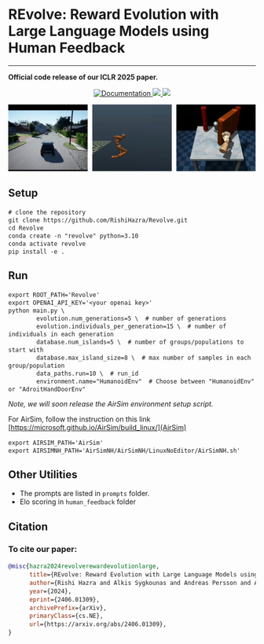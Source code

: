 # REvolve: Reward Evolution with Large Language Models using Human Feedback
******************************************************
**Official code release of our ICLR 2025 paper.**

<p align="center">
    <a href="https://rishihazra.github.io/REvolve/" target="_blank">
        <img alt="Documentation" src="https://img.shields.io/website/https/rishihazra.github.io/EgoTV?down_color=red&down_message=offline&up_message=link">
    </a>
    <a href="https://arxiv.org/abs/2406.01309" target="_blank">
        <img src="https://img.shields.io/badge/arXiv-2406.01309-red">
    </a>
    <a href="https://arxiv.org/pdf/2406.01309">
        <img src="https://img.shields.io/badge/Downloads-PDF-blue">
    </a>
</p>

<p align="center">
  <img src="revolve.gif" alt="egoTV">
</p>

## Setup
```shell
# clone the repository 
git clone https://github.com/RishiHazra/Revolve.git
cd Revolve
conda create -n "revolve" python=3.10
conda activate revolve
pip install -e .
```

## Run
```shell
export ROOT_PATH='Revolve'
export OPENAI_API_KEY='<your openai key>'
python main.py \ 
        evolution.num_generations=5 \  # number of generations
        evolution.individuals_per_generation=15 \  # number of individuals in each generation
        database.num_islands=5 \  # number of groups/populations to start with
        database.max_island_size=8 \  # max number of samples in each group/population
        data_paths.run=10 \  # run_id
        environment.name="HumanoidEnv"  # Choose between "HumanoidEnv" or "AdroitHandDoorEnv"
```

*Note, we will soon release the AirSim environment setup script.*

For AirSim, follow the instruction on this link [https://microsoft.github.io/AirSim/build_linux/](AirSim)
```shell
export AIRSIM_PATH='AirSim'
export AIRSIMNH_PATH='AirSimNH/AirSimNH/LinuxNoEditor/AirSimNH.sh'
```

## Other Utilities
* The prompts are listed in ```prompts``` folder.
* Elo scoring in ```human_feedback``` folder

## Citation

### To cite our paper:
```bibtex
@misc{hazra2024revolverewardevolutionlarge,
      title={REvolve: Reward Evolution with Large Language Models using Human Feedback}, 
      author={Rishi Hazra and Alkis Sygkounas and Andreas Persson and Amy Loutfi and Pedro Zuidberg Dos Martires},
      year={2024},
      eprint={2406.01309},
      archivePrefix={arXiv},
      primaryClass={cs.NE},
      url={https://arxiv.org/abs/2406.01309}, 
}
```
